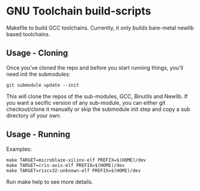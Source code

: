 # GNU Toolchain build-scripts

Makefile to build GCC toolchains.
Currently, it only builds bare-metal newlib based toolchains.

## Usage - Cloning

Once you've cloned the repo and before you start running things,
you'll need init the submodules:
```
git submodule update --init
```

This will clone the repos of the sub-modules, GCC, Binutils and Newlib.
If you want a secific version of any sub-module, you can either git
checkout/clone it manually or skip the submodule init step and copy
a sub directory of your own.

## Usage - Running

Examples:
```
make TARGET=microblaze-xilinx-elf PREFIX=$(HOME)/dev
make TARGET=cris-axis-elf PREFIX=$(HOME)/dev
make TARGET=riscv32-unknown-elf PREFIX=$(HOME)/dev
```

Run make help to see more details.
